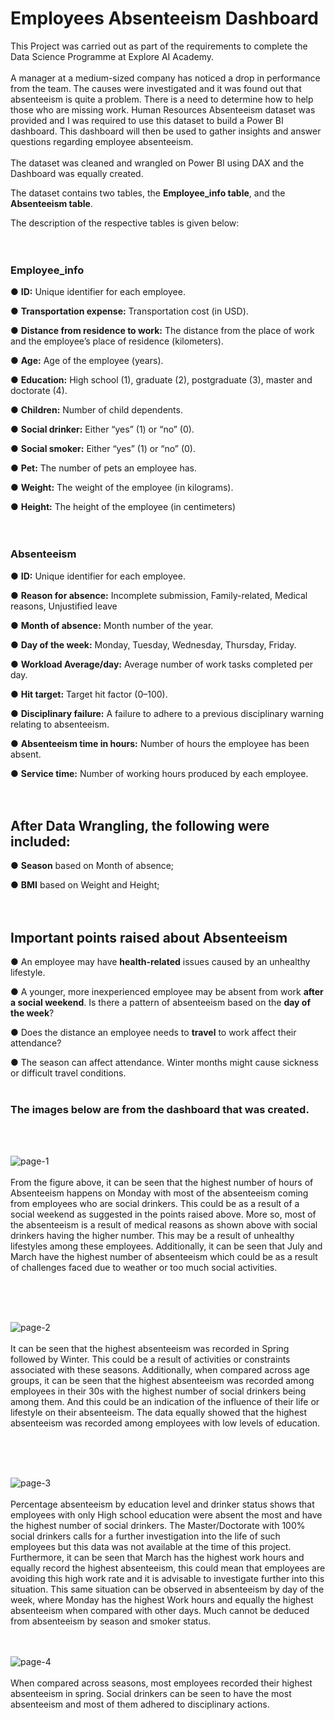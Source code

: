# Employees Absenteeism Dashboard

This Project was carried out as part of the requirements to complete the Data Science Programme at Explore AI Academy.
<br>
<br>
A manager at a medium-sized company has noticed a drop in performance from the  team. 
The causes were investigated and it was found out that absenteeism is quite a problem. There is a need to determine how to 
help those who are missing work. 
Human Resources Absenteeism dataset was provided and I was required to use this 
dataset to build a Power BI dashboard. This dashboard will then be used to gather insights and
answer questions regarding employee absenteeism.
<br>
<br>
The dataset was cleaned and wrangled on Power BI using DAX and the Dashboard was equally created.

The dataset contains two tables, the **Employee_info table**, and the **Absenteeism table**.

The description of the respective tables is given below:
<br>
<br>
<br>
### Employee_info

● **ID:** Unique identifier for each employee.

● **Transportation expense:** Transportation cost (in USD). 

● **Distance from residence to work:** The distance from the place of work and the employee’s place of residence (kilometers).

● **Age:** Age of the employee (years).

● **Education:** High school (1), graduate (2), postgraduate (3), master and doctorate (4).

● **Children:** Number of child dependents.

● **Social drinker:** Either “yes” (1) or “no” (0).

● **Social smoker:** Either “yes” (1) or “no” (0).

● **Pet:** The number of pets an employee has.

● **Weight:** The weight of the employee (in kilograms).

● **Height:** The height of the employee (in centimeters)
<br>
<br>
<br>
### Absenteeism
● **ID:** Unique identifier for each employee.

● **Reason for absence:** Incomplete submission, Family-related, Medical reasons, Unjustified leave 

● **Month of absence:** Month number of the year.

● **Day of the week:** Monday, Tuesday, Wednesday, Thursday, Friday.

● **Workload Average/day:** Average number of work tasks completed per day.

● **Hit target:** Target hit factor (0–100).

● **Disciplinary failure:** A failure to adhere to a previous disciplinary warning relating 
to absenteeism.

● **Absenteeism time in hours:** Number of hours the employee has been absent.

● **Service time:** Number of working hours produced by each employee.
<br>
<br>
<br>
## After Data Wrangling, the following were included:

● **Season** based on Month of absence;

● **BMI** based on Weight and Height;
<br>
<br>
<br>
## Important points raised about Absenteeism

● An employee may have **health-related** issues caused by an unhealthy lifestyle. 

● A younger, more inexperienced employee may be absent from work **after a social weekend**. Is there a pattern of absenteeism based on the **day of the week**?

● Does the distance an employee needs to **travel** to work affect their attendance?

● The season can affect attendance. Winter months might cause sickness or difficult travel conditions.
<br>
<br>
### The images below are from the dashboard that was created.
<br>
<br>

![page-1](https://github.com/YinkaOlusola/employees_absenteeism_dashboard/assets/52519547/ecf3d394-4b8a-4c04-922a-c8a8aa3c185f)
<br>
<br>
From the figure above, it can be seen that the highest number of hours of Absenteeism happens on Monday with most of the absenteeism coming from employees who are social drinkers. This could be as a result of a social weekend as suggested in the points raised above.
More so, most of the absenteeism is a result of medical reasons as shown above with social drinkers having the higher number. This may be a result of unhealthy lifestyles among these employees.
Additionally, it can be seen that July and March have the highest number of absenteeism which could be as a result of challenges faced due to weather or too much social activities.

<br>
<br>
<br>

![page-2](https://github.com/YinkaOlusola/employees_absenteeism_dashboard/assets/52519547/a02f03f9-c420-4fb0-af1b-18db0d4dbd5f)
<br>
<br>
It can be seen that the highest absenteeism was recorded in Spring followed by Winter. This could be a result of activities or constraints associated with these seasons. Additionally, when compared across age groups, it can be seen that the highest absenteeism was recorded among employees in their 30s with the highest number of social drinkers being among them. And this could be an indication of the influence of their life or lifestyle on their absenteeism.
The data equally showed that the highest absenteeism was recorded among employees with low levels of education.

<br>
<br>
<br>

![page-3](https://github.com/YinkaOlusola/employees_absenteeism_dashboard/assets/52519547/77cfde17-9ff4-4100-be54-294f6b07ae78)
<br>
<br>
Percentage absenteeism by education level and drinker status shows that employees with only High school education were absent the most and have the highest number of social drinkers. The Master/Doctorate with 100% social drinkers calls for a further investigation into the life of such employees but this data was not available at the time of this project.
Furthermore, it can be seen that March has the highest work hours and equally record the highest absenteeism, this could mean that employees are avoiding this high work rate and it is advisable to investigate further into this situation. This same situation can be observed in absenteeism by day of the week, where Monday has the highest Work hours and equally the highest absenteeism when compared with other days.
Much cannot be deduced from absenteeism by season and smoker status.
<br>
<br>
<br>

![page-4](https://github.com/YinkaOlusola/employees_absenteeism_dashboard/assets/52519547/4ed8e44d-3202-4cb3-a3e4-e1d2fbd3260f)
<br>
<br>
When compared across seasons, most employees recorded their highest absenteeism in spring.
Social drinkers can be seen to have the most absenteeism and most of them adhered to disciplinary actions.
